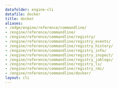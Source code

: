 ```yaml
---
datafolder: engine-cli
datafile: docker
title: docker
aliases:
- /edge/engine/reference/commandline/
- /engine/reference/commandline/
- /engine/reference/commandline/registry/
- /engine/reference/commandline/registry_events/
- /engine/reference/commandline/registry_history/
- /engine/reference/commandline/registry_info/
- /engine/reference/commandline/registry_inspect/
- /engine/reference/commandline/registry_joblogs/
- /engine/reference/commandline/registry_ls/
- /engine/reference/commandline/registry_rmi/
- /engine/reference/commandline/docker/
layout: cli
---
```


<!--
This page is automatically generated from Docker's source code. If you want to
suggest a change to the text that appears here, open a ticket or pull request
in the source repository on GitHub:

https://github.com/docker/cli
-->
